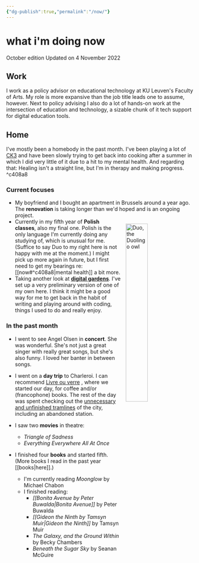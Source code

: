 ```yaml
---
{"dg-publish":true,"permalink":"/now/"}
---
```


# what i'm doing now
October edition
Updated on 4 November 2022

## Work
I work as a policy advisor on educational technology at KU Leuven's Faculty of Arts. My role is more expansive than the job title leads one to assume, however. Next to policy advising I also do a lot of hands-on work at the intersection of education and technology, a sizable chunk of it  tech support for digital education tools.

## Home
I've mostly been a homebody in the past month. I've been playing a lot of [CK3](https://en.wikipedia.org/wiki/Crusader_Kings_III) and have been slowly trying to get back into cooking after a summer in which I did very little of it due to a hit to my mental health. And regarding that: Healing isn't a straight line, but I'm in therapy and making progress. ^c408a8

### Current focuses
- My boyfriend and I bought an apartment in Brussels around a year ago. The **renovation** is taking longer than we'd hoped and is an ongoing project.
- <img src="P:\Obsidian\Files\duo_bw.jpg" alt="Duo, the Duolingo owl" width="35%" style="float: right; padding: 1em;"/>Currently in my fifth year of **Polish classes**, also my final one. Polish is the only language I'm currently doing any studying of, which is unusual for me. (Suffice to say Duo to my right here is not happy with me at the moment.) I might pick up more again in future, but I first need to get my bearings re:[[now#^c408a8\|mental health]] a bit more.
- Taking another look at [**digital gardens**](https://cagrimmett.com/notes/2020/11/08/what-are-digital-gardens/). I've set up a very preliminary version of one of my own here. I think it might be a good way for me to get back in the habit of writing and playing around with coding, things I used to do and really enjoy.

### In the past month
- I went to see Angel Olsen in **concert**. She was wonderful. She's not just a great singer with really great songs, but she's also funny. I loved her banter in between songs.

- I went on a **day trip** to Charleroi. I can recommend [Livre ou verre](https://livreouverre.be/) , where we started our day, for coffee and/or (francophone) books. The rest of the day was spent checking out the [unnecessary and unfinished tramlines](https://en.wikipedia.org/wiki/Charleroi_Metro) of the city, including an abandoned station.

- I saw two **movies** in theatre:
	- *Triangle of Sadness*
	- *Everything Everywhere All At Once*

- I finished four **books** and started fifth. (More books I read in the past year [[books\|here]].)
	- I'm currently reading *Moonglow* by Michael Chabon
	- I finished reading:
		- *[[Bonita Avenue by Peter Buwalda\|Bonita Avenue]]* by Peter Buwalda
		- *[[Gideon the Ninth by Tamsyn Muir\|Gideon the Ninth]]* by Tamsyn Muir
		- *The Galaxy, and the Ground Within* by Becky Chambers
		- *Beneath the Sugar Sky* by Seanan McGuire